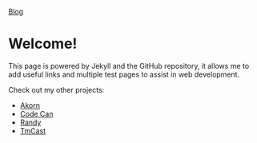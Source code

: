[Blog](https://github.enim.ga/blog)

# Welcome!

This page is powered by Jekyll and the GitHub repository, it allows me to add useful links and multiple test pages to assist in web development.

Check out my other projects:
* [Akorn](https://github.enim.ga/akorn)
* [Code Can](https://github.enim.ga/code-can)
* [Randy](https://github.enim.ga/randy)
* [TmCast](https://github.enim.ga/tmcast)
